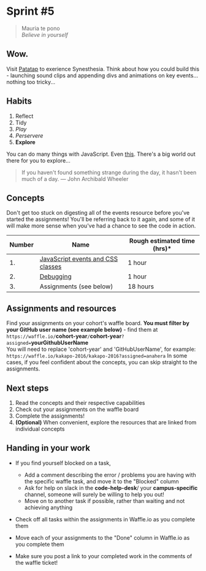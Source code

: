 # Sprint #5

> Mauria te pono<br>
> *Believe in yourself* <br>  

## Wow.
Visit [Patatap](http://www.patatap.com/) to exerience Synesthesia.
Think about how you could build this - launching sound clips and appending divs and animations on key events... nothing too tricky...

## Habits

<!-- learn > develop > practice -->
1. Reflect
2. Tidy  
3. *Play*
5. *Perservere*
6. **Explore**

You can do many things with JavaScript. Even [this](https://youtu.be/pmp_hCg6jGQ?t=1m32s). There's a big world out there for you to explore...

>If you haven't found something strange during the day, it hasn't been much of a day. — John Archibald Wheeler

## Concepts

Don't get too stuck on digesting all of the events resource before you've started the assignments! You'll be referring back to it again, and some of it will make more sense when you've had a chance to see the code in action.

Number | Name | Rough estimated time (hrs)*
--------|-------------------|----------
1. | [JavaScript events and CSS classes](https://github.com/dev-academy-programme/curriculum/blob/master/resources/js-events-and-css-classes-ARTICLE/README.md) | 1 hour
2. | [Debugging](https://github.com/dev-academy-programme/curriculum/tree/master/resources/js-debugging-ARTICLE) | 1 hour
3. | Assignments (see below) | 18 hours

## Assignments and resources
Find your assignments on your cohort's waffle board. **You must filter by your GitHub user name (see example below)** - find them at<br> `https://waffle.io/`**cohort-year**`/`**cohort-year**`?assigned=`**yourGithubUserName**
<br>
You will need to replace 'cohort-year' and 'GitHubUserName', for example:<br> `https://waffle.io/kakapo-2016/kakapo-2016?assigned=anahera`
In some cases, if you feel confident about the concepts, you can skip straight to the assignments.

## Next steps
1. Read the concepts and their respective capabilities
2. Check out your assignments on the waffle board
3. Complete the assignments!
4. **(Optional)** When convenient, explore the resources that are linked from individual concepts

## Handing in your work
- If you find yourself blocked on a task,
  - Add a comment describing the error / problems you are having with the specific waffle task, and move it to the "Blocked" column
  - Ask for help on slack in the **code-help-desk**/ your **campus-specific** channel, someone will surely be willing to help you out!
  - Move on to another task if possible, rather than waiting and not achieving anything


- Check off all tasks within the assignments in Waffle.io as you complete them
- Move each of your assignments to the "Done" column in Waffle.io as you complete them
- Make sure you post a link to your completed work in the comments of the waffle ticket!
